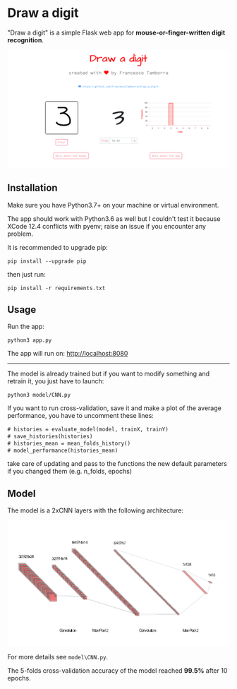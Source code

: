 # Draw a digit

"Draw a digit" is a simple Flask web app for **mouse-or-finger-written digit recognition**.

<!--
Demo:[site](https://)
-->

<p align="center">
  <img width="1200" src="/static/images/screenshot_home.png">
</p>


## Installation
Make sure you have Python3.7+ on your machine or virtual environment.

The app should work with Python3.6 as well but I couldn't test it because XCode 12.4 conflicts with pyenv; raise an issue if you encounter any problem.

It is recommended to upgrade pip:

    pip install --upgrade pip

then just run:

    pip install -r requirements.txt

## Usage

Run the app:

    python3 app.py

The app will run on: [http://localhost:8080](http://localhost:8080/)

---

The model is already trained but if you want to modify something and retrain it, you just have to launch:

    python3 model/CNN.py

If you want to run cross-validation, save it and make a plot of the average performance, you have to uncomment these lines:

    # histories = evaluate_model(model, trainX, trainY)
    # save_histories(histories)
    # histories_mean = mean_folds_history()
    # model_performance(histories_mean)

take care of updating and pass to the functions the new default parameters if you changed them (e.g. n_folds, epochs)

## Model

The model is a 2xCNN layers with the following architecture:

![CNN architecture](/static/images/nn.png)

For more details see ``model\CNN.py``.

The 5-folds cross-validation accuracy of the model reached **99.5%** after 10 epochs.
